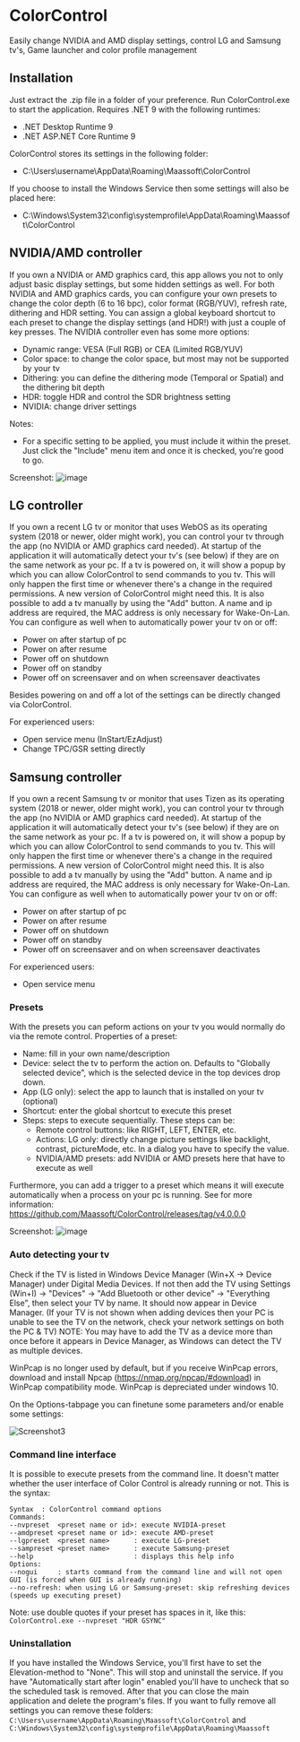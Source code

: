 # ColorControl
Easily change NVIDIA and AMD display settings, control LG and Samsung tv's, Game launcher and color profile management

## Installation

Just extract the .zip file in a folder of your preference. Run ColorControl.exe to start the application.
Requires .NET 9 with the following runtimes:
* .NET Desktop Runtime 9
* .NET ASP.NET Core Runtime 9

ColorControl stores its settings in the following folder:
* C:\Users\username\AppData\Roaming\Maassoft\ColorControl

If you choose to install the Windows Service then some settings will also be placed here:
* C:\Windows\System32\config\systemprofile\AppData\Roaming\Maassoft\ColorControl

## NVIDIA/AMD controller

If you own a NVIDIA or AMD graphics card, this app allows you not to only adjust basic display settings, but some hidden settings as well.
For both NVIDIA and AMD graphics cards, you can configure your own presets to change the color depth (6 to 16 bpc), color format (RGB/YUV), refresh rate, dithering and HDR setting. You can assign a global keyboard shortcut to each preset to change the display settings (and HDR!) with just a couple of key presses.
The NVIDIA controller even has some more options:
* Dynamic range: VESA (Full RGB) or CEA (Limited RGB/YUV)
* Color space: to change the color space, but most may not be supported by your tv
* Dithering: you can define the dithering mode (Temporal or Spatial) and the dithering bit depth
* HDR: toggle HDR and control the SDR brightness setting
* NVIDIA: change driver settings

Notes:
* For a specific setting to be applied, you must include it within the preset. Just click the "Include" menu item and once it is checked, you're good to go.

Screenshot:
![image](https://user-images.githubusercontent.com/70057942/132135723-688a6177-1906-4941-b92e-e456d71594b0.png)

## LG controller

If you own a recent LG tv or monitor that uses WebOS as its operating system (2018 or newer, older might work), you can control your tv through the app (no NVIDIA or AMD graphics card needed).
At startup of the application it will automatically detect your tv's (see below) if they are on the same network as your pc. If a tv is powered on, it will show a popup by which you can allow ColorControl to send commands to you tv. This will only happen the first time or whenever there's a change in the required permissions. A new version of ColorControl might need this.
It is also possible to add a tv manually by using the "Add" button. A name and ip address are required, the MAC address is only necessary for Wake-On-Lan.
You can configure as well when to automatically power your tv on or off:
* Power on after startup of pc
* Power on after resume
* Power off on shutdown
* Power off on standby
* Power off on screensaver and on when screensaver deactivates

Besides powering on and off a lot of the settings can be directly changed via ColorControl. 

For experienced users:
* Open service menu (InStart/EzAdjust)
* Change TPC/GSR setting directly

## Samsung controller

If you own a recent Samsung tv or monitor that uses Tizen as its operating system (2018 or newer, older might work), you can control your tv through the app (no NVIDIA or AMD graphics card needed).
At startup of the application it will automatically detect your tv's (see below) if they are on the same network as your pc. If a tv is powered on, it will show a popup by which you can allow ColorControl to send commands to you tv. This will only happen the first time or whenever there's a change in the required permissions. A new version of ColorControl might need this.
It is also possible to add a tv manually by using the "Add" button. A name and ip address are required, the MAC address is only necessary for Wake-On-Lan.
You can configure as well when to automatically power your tv on or off:
* Power on after startup of pc
* Power on after resume
* Power off on shutdown
* Power off on standby
* Power off on screensaver and on when screensaver deactivates

For experienced users:
* Open service menu

### Presets

With the presets you can peform actions on your tv you would normally do via the remote control. Properties of a preset:
* Name: fill in your own name/description
* Device: select the tv to perform the action on. Defaults to "Globally selected device", which is the selected device in the top devices drop down.
* App (LG only): select the app to launch that is installed on your tv (optional)
* Shortcut: enter the global shortcut to execute this preset
* Steps: steps to execute sequentially. These steps can be:
  * Remote control buttons: like RIGHT, LEFT, ENTER, etc.
  * Actions: LG only: directly change picture settings like backlight, contrast, pictureMode, etc. In a dialog you have to specify the value.
  * NVIDIA/AMD presets: add NVIDIA or AMD presets here that have to execute as well

Furthermore, you can add a trigger to a preset which means it will execute automatically when a process on your pc is running. See for more information: https://github.com/Maassoft/ColorControl/releases/tag/v4.0.0.0

Screenshot:
![image](https://user-images.githubusercontent.com/70057942/132136067-1a2c205d-a241-4bf2-8d77-550b31606727.png)

### Auto detecting your tv
Check if the TV is listed in Windows Device Manager (Win+X -> Device Manager) under Digital Media Devices. If not then add the TV using Settings (Win+I) -> "Devices" -> "Add Bluetooth or other device" -> "Everything Else", then select your TV by name. It should now appear in Device Manager. (If your TV is not shown when adding devices then your PC is unable to see the TV on the network, check your network settings on both the PC & TV)
NOTE: You may have to add the TV as a device more than once before it appears in Device Manager, as Windows can detect the TV as multiple devices.

WinPcap is no longer used by default, but if you receive WinPcap errors, download and install Npcap (https://nmap.org/npcap/#download) in WinPcap compatibility mode. WinPcap is depreciated under windows 10.

On the Options-tabpage you can finetune some parameters and/or enable some settings:

![Screenshot3](https://github.com/Maassoft/ColorControl/blob/master/images/Options.png)

### Command line interface
It is possible to execute presets from the command line. It doesn't matter whether the user interface of Color Control is already running or not.
This is the syntax:
```
Syntax  : ColorControl command options
Commands:
--nvpreset  <preset name or id>: execute NVIDIA-preset
--amdpreset <preset name or id>: execute AMD-preset
--lgpreset  <preset name>      : execute LG-preset
--sampreset <preset name>      : execute Samsung-preset
--help                         : displays this help info
Options:
--nogui     : starts command from the command line and will not open GUI (is forced when GUI is already running)
--no-refresh: when using LG or Samsung-preset: skip refreshing devices (speeds up executing preset)
```
Note: use double quotes if your preset has spaces in it, like this:
`ColorControl.exe --nvpreset "HDR GSYNC"`

### Uninstallation

If you have installed the Windows Service, you'll first have to set the Elevation-method to "None". This will stop and uninstall the service.
If you have "Automatically start after login" enabled you'll have to uncheck that so the scheduled task is removed.
After that you can close the main application and delete the program's files.
If you want to fully remove all settings you can remove these folders:
`C:\Users\username\AppData\Roaming\Maassoft\ColorControl`
and
`C:\Windows\System32\config\systemprofile\AppData\Roaming\Maassoft`
